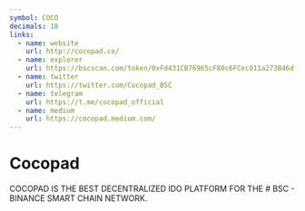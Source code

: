 ```yaml
---
symbol: COCO
decimals: 18
links:
  - name: website
    url: http://cocopad.co/
  - name: explorer
    url: https://bscscan.com/token/0xFd431CB76965cF80c6FCec011a273B46df23EB04
  - name: twitter
    url: https://twitter.com/Cocopad_BSC
  - name: telegram
    url: https://t.me/cocopad_official
  - name: medium
    url: https://cocopad.medium.com/
---
```


# Cocopad

COCOPAD IS THE BEST DECENTRALIZED IDO PLATFORM FOR THE # BSC - BINANCE SMART CHAIN NETWORK.
